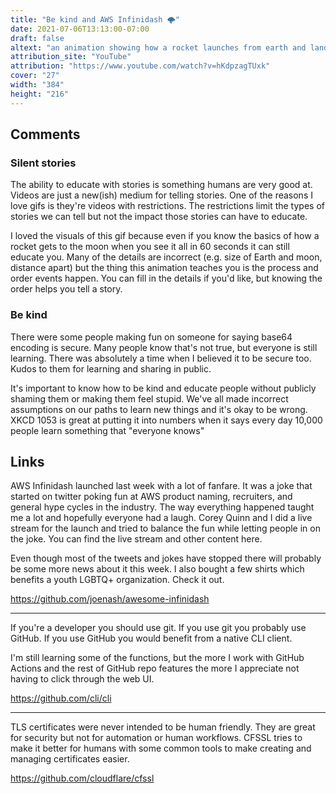 ```yaml
---
title: "Be kind and AWS Infinidash 🌩️"
date: 2021-07-06T13:13:00-07:00
draft: false
altext: "an animation showing how a rocket launches from earth and lands on the moon"
attribution_site: "YouTube"
attribution: "https://www.youtube.com/watch?v=hKdpzagTUxk"
cover: "27"
width: "384"
height: "216"
---
```


## Comments

### Silent stories

The ability to educate with stories is something humans are very good at.
Videos are just a new(ish) medium for telling stories.
One of the reasons I love gifs is they're videos with restrictions.
The restrictions limit the types of stories we can tell but not the impact those stories can have to educate.

I loved the visuals of this gif because even if you know the basics of how a rocket gets to the moon when you see it all in 60 seconds it can still educate you.
Many of the details are incorrect (e.g. size of Earth and moon, distance apart) but the thing this animation teaches you is the process and order events happen.
You can fill in the details if you'd like, but knowing the order helps you tell a story.

### Be kind

There were some people making fun on someone for saying base64 encoding is secure.
Many people know that's not true, but everyone is still learning.
There was absolutely a time when I believed it to be secure too.
Kudos to them for learning and sharing in public.

It's important to know how to be kind and educate people without publicly shaming them or making them feel stupid.
We've all made incorrect assumptions on our paths to learn new things and it's okay to be wrong.
XKCD 1053 is great at putting it into numbers when it says every day 10,000 people learn something that "everyone knows"

## Links

AWS Infinidash launched last week with a lot of fanfare.
It was a joke that started on twitter poking fun at AWS product naming, recruiters, and general hype cycles in the industry.
The way everything happened taught me a lot and hopefully everyone had a laugh.
Corey Quinn and I did a live stream for the launch and tried to balance the fun while letting people in on the joke.
You can find the live stream and other content here.

Even though most of the tweets and jokes have stopped there will probably be some more news about it this week.
I also bought a few shirts which benefits a youth LGBTQ+ organization.
Check it out.

https://github.com/joenash/awesome-infinidash

---

If you're a developer you should use git.
If you use git you probably use GitHub.
If you use GitHub you would benefit from a native CLI client.

I'm still learning some of the functions, but the more I work with GitHub Actions and the rest of GitHub repo features the more I appreciate not having to click through the web UI.

https://github.com/cli/cli

---

TLS certificates were never intended to be human friendly.
They are great for security but not for automation or human workflows.
CFSSL tries to make it better for humans with some common tools to make creating and managing certificates easier.

https://github.com/cloudflare/cfssl
